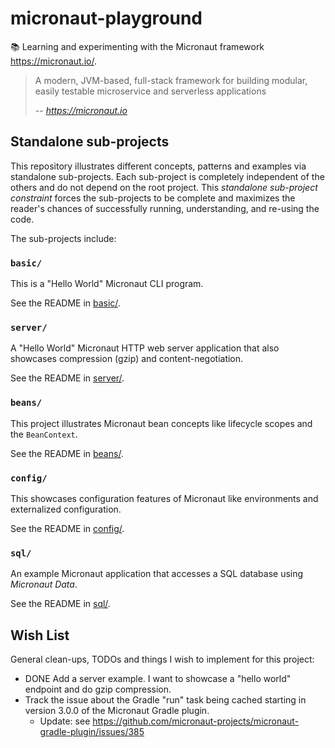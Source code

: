 # micronaut-playground

📚 Learning and experimenting with the Micronaut framework <https://micronaut.io/>.

> A modern, JVM-based, full-stack framework for building modular, easily testable microservice and serverless
> applications
>
> -- <cite>https://micronaut.io</cite>

## Standalone sub-projects

This repository illustrates different concepts, patterns and examples via standalone sub-projects. Each sub-project is
completely independent of the others and do not depend on the root project. This _standalone sub-project constraint_
forces the sub-projects to be complete and maximizes the reader's chances of successfully running, understanding, and
re-using the code.

The sub-projects include:

### `basic/`

This is a "Hello World" Micronaut CLI program.

See the README in [basic/](basic/).

### `server/`

A "Hello World" Micronaut HTTP web server application that also showcases compression (gzip) and content-negotiation.

See the README in [server/](server/).

### `beans/`

This project illustrates Micronaut bean concepts like lifecycle scopes and the `BeanContext`.

See the README in [beans/](beans/).

### `config/`

This showcases configuration features of Micronaut like environments and externalized configuration.

See the README in [config/](config/). 

### `sql/`

An example Micronaut application that accesses a SQL database using *Micronaut Data*.

See the README in [sql/](sql/). 

## Wish List

General clean-ups, TODOs and things I wish to implement for this project:

* DONE Add a server example. I want to showcase a "hello world" endpoint and do gzip compression.
* Track the issue about the Gradle "run" task being cached starting in version 3.0.0 of the Micronaut Gradle plugin.
  * Update: see <https://github.com/micronaut-projects/micronaut-gradle-plugin/issues/385>
